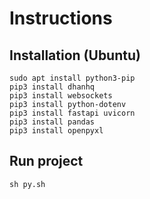 # Instructions

## Installation (Ubuntu)

```
sudo apt install python3-pip
pip3 install dhanhq
pip3 install websockets
pip3 install python-dotenv
pip3 install fastapi uvicorn
pip3 install pandas
pip3 install openpyxl
```

## Run project

```
sh py.sh
```
